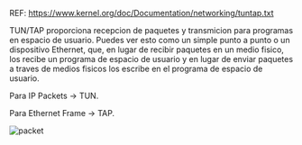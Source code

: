 REF: https://www.kernel.org/doc/Documentation/networking/tuntap.txt

TUN/TAP proporciona recepcion de paquetes y transmicion para programas
en espacio de usuario. Puedes ver esto como un simple punto a punto o
un dispositivo Ethernet, que, en lugar de recibir paquetes en un medio
fisico, los recibe un programa de espacio de usuario y en lugar de enviar
paquetes a traves de medios fisicos los escribe en el programa de espacio
de usuario.

Para IP Packets -> TUN.

Para Ethernet Frame -> TAP.

![packet](https://www.laneye.com/network/ethernet-network-packet-holding-an-ip-packet.gif)
